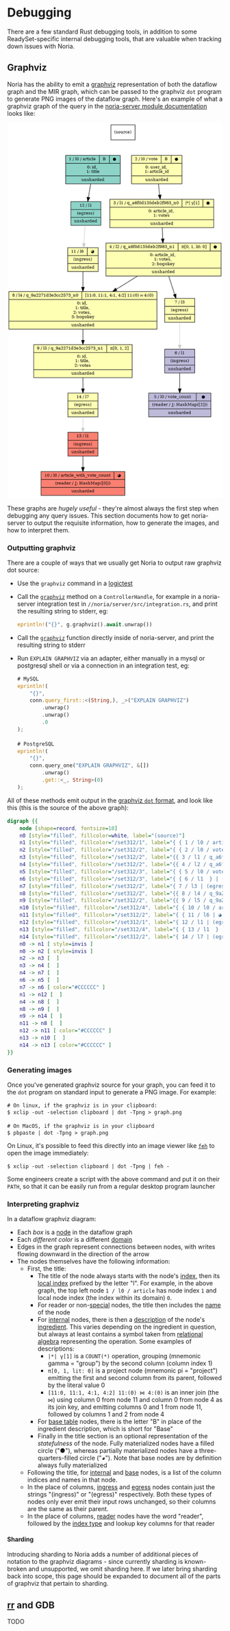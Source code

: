 # Debugging

There are a few standard Rust debugging tools, in addition to some
ReadySet-specific internal debugging tools, that are valuable when tracking down
issues with Noria.

## Graphviz

Noria has the ability to emit a [graphviz][] representation of both the dataflow
graph and the MIR graph, which can be passed to the graphviz `dot` program to
generate PNG images of the dataflow graph. Here's an example of what a graphviz
graph of the query in the [noria-server module documentation][awvc] looks like:

![Graphviz of `article_with_vote_counts` query](./images/awvc-graphviz.png)

These graphs are *hugely useful* - they're almost always the first step when
debugging any query issues. This section documents how to get noria-server to
output the requisite information, how to generate the images, and how to
interpret them.

[graphviz]: https://graphviz.org/
[awvc]: /rustdoc/noria_server/index.html#im-a-visual-learner

### Outputting graphviz

There are a couple of ways that we usually get Noria to output raw graphviz dot
source:

- Use the `graphviz` command in a [logictest][]

- Call the [`graphviz`][] method on a `ControllerHandle`, for example in a
  noria-server integration test in `//noria/server/src/integration.rs`, and
  print the resulting string to stderr, eg:

  ```rust
  eprintln!("{}", g.graphviz().await.unwrap())
  ```

- Call the [`graphviz`][graphviz-function] function directly inside of
  noria-server, and print the resulting string to stderr

- Run `EXPLAIN GRAPHVIZ` via an adapter, either manually in a mysql or
  postgresql shell or via a connection in an integration test, eg:

  ```rust
  # MySQL
  eprintln!(
      "{}",
      conn.query_first::<(String,), _>("EXPLAIN GRAPHVIZ")
          .unwrap()
          .unwrap()
          .0
  );

  # PostgreSQL
  eprintln!(
      "{}",
      conn.query_one("EXPLAIN GRAPHVIZ", &[])
          .unwrap()
          .get::<_, String>(0)
  );
  ```

All of these methods emit output in the [graphviz `dot` format][dot], and look
like this (this is the source of the above graph):

```dot
digraph {{
    node [shape=record, fontsize=10]
    n0 [style="filled", fillcolor=white, label="(source)"]
    n1 [style="filled", fillcolor="/set312/1", label="{ { 1 / l0 / article | B | ● } | 0: id, \n1: title | unsharded }"]
    n2 [style="filled", fillcolor="/set312/2", label="{ { 2 / l0 / vote | B | ● } | 0: user_id, \n1: article_id | unsharded }"]
    n3 [style="filled", fillcolor="/set312/2", label="{{ 3 / l1 / q_a6f0d135deb2f983_n0 | \|*\| γ[1] | ● } | 0: article_id, \n1: votes | unsharded}"]
    n4 [style="filled", fillcolor="/set312/2", label="{{ 4 / l2 / q_a6f0d135deb2f983_n1 | π[0, 1, lit: 0] | ● } | 0: article_id, \n1: votes, \n2: bogokey | unsharded}"]
    n5 [style="filled", fillcolor="/set312/3", label="{ { 5 / l0 / vote_count | ● } | (reader / ⚷: HashMap([2])) | unsharded }"]
    n6 [style="filled", fillcolor="/set312/3", label="{ { 6 / l1  } | (ingress) | unsharded }"]
    n7 [style="filled", fillcolor="/set312/2", label="{ 7 / l3 | (egress) | unsharded }"]
    n8 [style="filled", fillcolor="/set312/2", label="{{ 8 / l4 / q_9a2271d3e3cc2573_n0 | [11:0, 11:1, 4:1, 4:2] 11:(0) ⋈ 4:(0)  } | 0: id, \n1: title, \n2: votes, \n3: bogokey | unsharded}"]
    n9 [style="filled", fillcolor="/set312/2", label="{{ 9 / l5 / q_9a2271d3e3cc2573_n1 | π[0, 1, 2]  } | 0: id, \n1: title, \n2: votes | unsharded}"]
    n10 [style="filled", fillcolor="/set312/4", label="{ { 10 / l0 / article_with_vote_count | ◕ } | (reader / ⚷: HashMap([0])) | unsharded }"]
    n11 [style="filled", fillcolor="/set312/2", label="{ { 11 / l6 | ◕ } | (ingress) | unsharded }"]
    n12 [style="filled", fillcolor="/set312/1", label="{ 12 / l1 | (egress) | unsharded }"]
    n13 [style="filled", fillcolor="/set312/4", label="{ { 13 / l1  } | (ingress) | unsharded }"]
    n14 [style="filled", fillcolor="/set312/2", label="{ 14 / l7 | (egress) | unsharded }"]
    n0 -> n1 [ style=invis ]
    n0 -> n2 [ style=invis ]
    n2 -> n3 [  ]
    n3 -> n4 [  ]
    n4 -> n7 [  ]
    n6 -> n5 [  ]
    n7 -> n6 [ color="#CCCCCC" ]
    n1 -> n12 [  ]
    n4 -> n8 [  ]
    n8 -> n9 [  ]
    n9 -> n14 [  ]
    n11 -> n8 [  ]
    n12 -> n11 [ color="#CCCCCC" ]
    n13 -> n10 [  ]
    n14 -> n13 [ color="#CCCCCC" ]
}}
```

[logictest]: /dev-testing.html#logictests
[`graphviz`]: /rustdoc/noria/controller/struct.ControllerHandle.html#method.graphviz
[graphviz-function]: /rustdoc/noria_server/controller/state/fn.graphviz.html
[dot]: https://graphviz.org/doc/info/lang.html

### Generating images

Once you've generated graphviz source for your graph, you can feed it to the
`dot` program on standard input to generate a PNG image. For example:

```shell-session
# On linux, if the graphviz is in your clipboard:
$ xclip -out -selection clipboard | dot -Tpng > graph.png

# On MacOS, if the graphviz is in your clipboard
$ pbpaste | dot -Tpng > graph.png
```

On Linux, it's possible to feed this directly into an image viewer like
[`feh`][] to open the image immediately:

```shell-session
$ xclip -out -selection clipboard | dot -Tpng | feh -
```

Some engineers create a script with the above command and put it on their
`PATH`, so that it can be easily run from a regular desktop program launcher

[`feh`]: https://feh.finalrewind.org/

### Interpreting graphviz

In a dataflow graphviz diagram:

- Each *box* is a [node][] in the dataflow graph
- Each *different color* is a different [domain][]
- Edges in the graph represent connections between nodes, with writes flowing
  downward in the direction of the arrow
- The nodes themselves have the following information:
  - First, the title:
    - The title of the node always starts with the node's [index][], then its
      [local index][] prefixed by the letter "l". For example, in the above
      graph, the top left node `1 / l0 / article` has node index `1` and local
      node index (the index within its domain) `0`.
    - For reader or non-[special][] nodes, the title then includes the [name][] of
      the node
    - For [internal][] nodes, there is then a [description][] of the node's
      [ingredient][]. This varies depending on the ingredient in question, but
      always at least contains a symbol taken from [relational algebra][]
      representing the operation. Some examples of descriptions:
      - `|*| γ[1]` is a `COUNT(*)` operation, grouping (mnemonic gamma = "group")
        by the second column (column index 1)
      - `π[0, 1, lit: 0]` is a project node (mnemonic pi = "project") emitting the
        first and second column from its parent, followed by the literal value 0
      - `[11:0, 11:1, 4:1, 4:2] 11:(0) ⋈ 4:(0)` is an inner join (the `⋈`) using
        column 0 from node 11 and column 0 from node 4 as its join key, and
        emitting columns 0 and 1 from node 11, followed by columns 1 and 2 from
        node 4
    - For [base table][base] nodes, there is the letter "B" in place of the
      ingredient description, which is short for "Base"
    - Finally in the title section is an optional representation of the
      *statefulness* of the node. Fully materialized nodes have a filled circle
      ("●"), whereas partially materialized nodes have a three-quarters-filled
      circle ("◕"). Note that base nodes are by definition always fully
      materialized
  - Following the title, for [internal][] and [base][] nodes, is a list of the
    column indices and names in that node.
  - In the place of columns, [ingress][] and [egress][] nodes contain just the
    strings "(ingress)" or "(egress)" respectively. Both these types of nodes
    only ever emit their input rows unchanged, so their columns are the same as
    their parent.
  - In the place of columns, [reader][] nodes have the word "reader", followed
    by the [index type][] and lookup key columns for that reader

[node]: /rustdoc/noria_dataflow/node/struct.Node.html
[domain]: /rustdoc/noria_dataflow/struct.Domain.html
[index]: /rustdoc/noria_dataflow/prelude/struct.NodeIndex.html
[local index]: /rustdoc/noria_dataflow/prelude/struct.LocalNodeIndex.html
[special]: /rustdoc/noria_dataflow/node/special/index.html'
[name]: /rustdoc/noria_dataflow/node/struct.Node.html#structfield.name
[internal]: /rustdoc/noria_dataflow/node/enum.NodeType.html#variant.Internal
[description]: /rustdoc/noria_dataflow/processing/trait.Ingredient.html#tymethod.description
[ingredient]: /rustdoc/noria_dataflow/processing/trait.Ingredient.html
[relational algebra]: https://en.wikipedia.org/wiki/Relational_algebra
[base]: /rustdoc/noria_dataflow/node/special/base/struct.Base.html
[ingress]: /rustdoc/noria_dataflow/node/special/struct.Ingress.html
[egress]: /rustdoc/noria_dataflow/node/special/struct.Egress.html
[reader]: /rustdoc/noria_dataflow/node/special/reader/struct.Reader.html
[index type]: /rustdoc/noria_dataflow/prelude/enum.IndexType.html

#### Sharding

Introducing sharding to Noria adds a number of additional pieces of notation to
the graphviz diagrams - since currently sharding is known-broken and
unsupported, we omit sharding here. If we later bring sharding back into scope,
this page should be expanded to document all of the parts of graphviz that
pertain to sharding.

## [rr][] and GDB

TODO

[rr]: https://rr-project.org/
